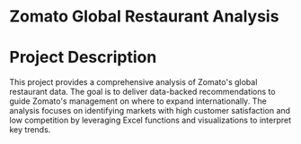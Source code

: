 # Zomato Global Restaurant Analysis

# Project Description

This project provides a comprehensive analysis of Zomato's global restaurant data. The goal is to deliver data-backed recommendations to guide Zomato's management on where to expand internationally. The analysis focuses on identifying markets with high customer satisfaction and low competition by leveraging Excel functions and visualizations to interpret key trends.

